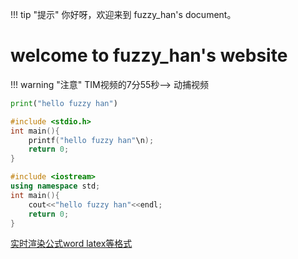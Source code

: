 !!! tip "提示"
    你好呀，欢迎来到 fuzzy_han's document。
# welcome to fuzzy_han's website
!!! warning "注意"
TIM视频的7分55秒——> 动捕视频
```python
print("hello fuzzy han")
```

```c
#include <stdio.h>
int main(){
    printf("hello fuzzy han"\n);
    return 0;
}
```

```cpp
#include <iostream>
using namespace std;
int main(){
    cout<<"hello fuzzy han"<<endl;
    return 0;
}
```
[实时渲染公式word latex等格式](https://snip.mathpix.com/)
<!DOCTYPE html>
<html>
<head>
    <meta charset="UTF-8">
    <title>User Feature Visualization</title>
    <script src="https://cdn.jsdelivr.net/npm/echarts@5.4.3/dist/echarts.min.js"></script>
</head>
<body>
    <div id="chart" style="width: 800px; height: 400px;"></div>
    <script type="text/javascript">
        var chartDom = document.getElementById('chart');
        var myChart = echarts.init(chartDom);
        var option;

        option = {
            title: {
                text: 'User Feature Analysis'
            },
            tooltip: {
                trigger: 'axis',
                axisPointer: {
                    type: 'shadow'
                }
            },
            legend: {
                data: ['Active Days Ratio', 'Last Active Interval (days)', 'Avg Daily Interactions']
            },
            xAxis: {
                type: 'category',
                data: ['U9', 'U22405', 'U16', 'U48420']
            },
            yAxis: {
                type: 'value'
            },
            series: [
                {
                    name: 'Active Days Ratio',
                    type: 'bar',
                    data: [0.5, 0.6, 0.4, 0.7],
                    itemStyle: { color: '#5470c6' }
                },
                {
                    name: 'Last Active Interval (days)',
                    type: 'bar',
                    data: [5, 3, 7, 2],
                    itemStyle: { color: '#91cc75' }
                },
                {
                    name: 'Avg Daily Interactions',
                    type: 'bar',
                    data: [2.5, 3.0, 1.8, 4.0],
                    itemStyle: { color: '#fac858' }
                }
            ]
        };

        myChart.setOption(option);
    </script>
</body>
</html>
<!-- <span id="busuanzi_container_page_pv">本文总阅读量<span id="busuanzi_value_page_pv"></span>次</span> -->
<span id="busuanzi_container_site_uv">本站总访客数<span id="busuanzi_value_site_uv"></span>次</span>
